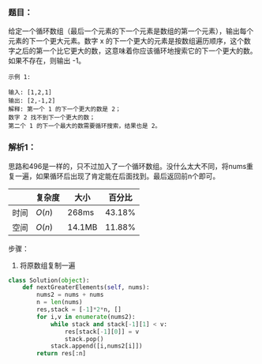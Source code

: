 ### 题目：
给定一个循环数组（最后一个元素的下一个元素是数组的第一个元素），输出每个元素的下一个更大元素。数字 x 的下一个更大的元素是按数组遍历顺序，这个数字之后的第一个比它更大的数，这意味着你应该循环地搜索它的下一个更大的数。如果不存在，则输出 -1。

```
示例 1:

输入: [1,2,1]
输出: [2,-1,2]
解释: 第一个 1 的下一个更大的数是 2；
数字 2 找不到下一个更大的数； 
第二个 1 的下一个最大的数需要循环搜索，结果也是 2。
```

### 解析1：
思路和496是一样的，只不过加入了一个循环数组。没什么太大不同，将nums重复一遍，如果循环后出现了肯定能在后面找到。最后返回前n个即可。

|  |复杂度|大小|百分比|
|--|--|--|--|
|时间|$O(n)$|268ms|43.18%|
|空间|$O(n)$|14.1MB|11.88%|

步骤：
1. 将原数组复制一遍
```python
class Solution(object):
    def nextGreaterElements(self, nums):
        nums2 = nums + nums
        n = len(nums)
        res,stack = [-1]*2*n, []
        for i,v in enumerate(nums2):
            while stack and stack[-1][1] < v:
                res[stack[-1][0]] = v
                stack.pop()
            stack.append([i,nums2[i]])
        return res[:n]
```